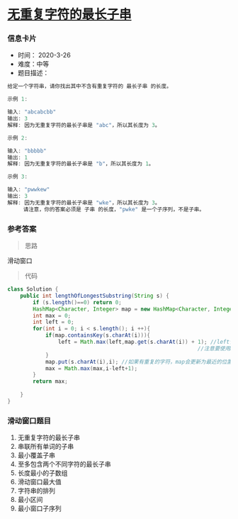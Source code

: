 # [无重复字符的最长子串](https://leetcode-cn.com/problems/longest-substring-without-repeating-characters/)

### 信息卡片

- 时间： 2020-3-26
- 难度：中等
- 题目描述：

```java
给定一个字符串，请你找出其中不含有重复字符的 最长子串 的长度。

示例 1:

输入: "abcabcbb"
输出: 3 
解释: 因为无重复字符的最长子串是 "abc"，所以其长度为 3。

示例 2:

输入: "bbbbb"
输出: 1
解释: 因为无重复字符的最长子串是 "b"，所以其长度为 1。

示例 3:

输入: "pwwkew"
输出: 3
解释: 因为无重复字符的最长子串是 "wke"，所以其长度为 3。
     请注意，你的答案必须是 子串 的长度，"pwke" 是一个子序列，不是子串。
```



### 参考答案

> 思路

滑动窗口



> 代码


```java
class Solution {
    public int lengthOfLongestSubstring(String s) {
        if (s.length()==0) return 0;
        HashMap<Character, Integer> map = new HashMap<Character, Integer>();
        int max = 0;
        int left = 0;
        for(int i = 0; i < s.length(); i ++){
            if(map.containsKey(s.charAt(i))){
                left = Math.max(left,map.get(s.charAt(i)) + 1); //left记录不重复字符串的左边界
                											//注意要使用max
            }
            map.put(s.charAt(i),i); //如果有重复的字符，map会更新为最近的位置
            max = Math.max(max,i-left+1);
        }
        return max;
        
    }
}
```



### 滑动窗口题目

1. 无重复字符的最长子串
2. 串联所有单词的子串
3. 最小覆盖子串
4. 至多包含两个不同字符的最长子串
5. 长度最小的子数组
6. 滑动窗口最大值
7. 字符串的排列
8. 最小区间
9. 最小窗口子序列


